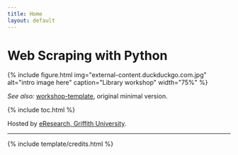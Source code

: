 ```yaml
---
title: Home
layout: default
---
```


# Web Scraping with Python

{% include figure.html img="external-content.duckduckgo.com.jpg" alt="intro image here" caption="Library workshop" width="75%" %}



*See also:* [workshop-template](https://evanwill.github.io/workshop-template/), original minimal version.

{% include toc.html %}

Hosted by [eResearch, Griffith University](https://www.griffith.edu.au/eresearch-services).

------

{% include template/credits.html %}
